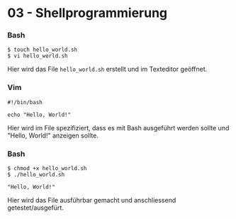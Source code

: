 # 03 - Shellprogrammierung

### Bash  
```
$ touch hello_world.sh
$ vi hello_world.sh
```

Hier wird das File ```hello_world.sh``` erstellt und im Texteditor geöffnet.  

### Vim  
```
#!/bin/bash

echo "Hello, World!"
```

Hier wird im File spezifiziert, dass es mit Bash ausgeführt werden sollte und "Hello, World!" anzeigen sollte.  

### Bash  
```
$ chmod +x hello_world.sh
$ ./hello_world.sh

"Hello, World!"
```

Hier wird das File ausführbar gemacht und anschliessend getestet/ausgefürt.
